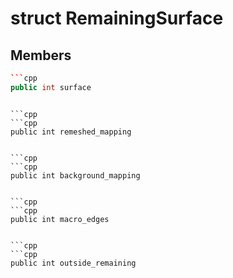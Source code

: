 # struct RemainingSurface


## Members

```cpp
```cpp
public int surface
```
```

```cpp
```cpp
public int remeshed_mapping
```
```

```cpp
```cpp
public int background_mapping
```
```

```cpp
```cpp
public int macro_edges
```
```

```cpp
```cpp
public int outside_remaining
```
```



